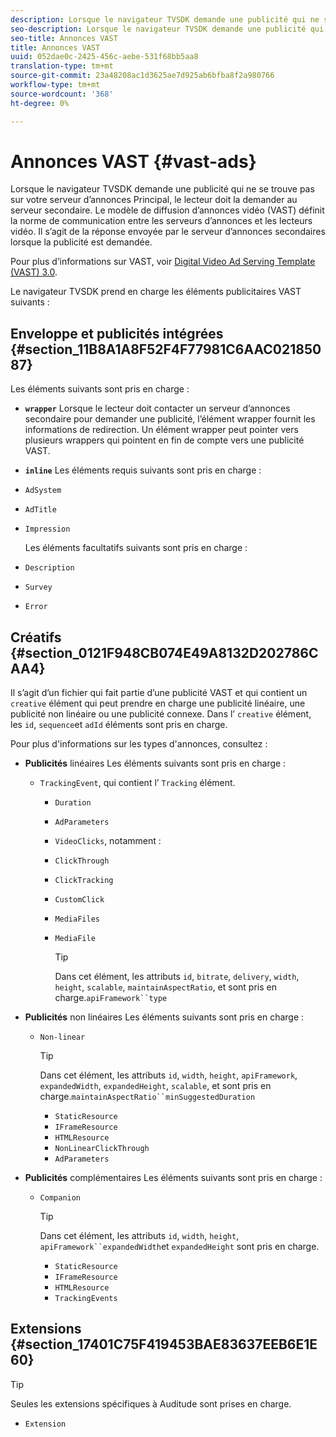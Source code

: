 ```yaml
---
description: Lorsque le navigateur TVSDK demande une publicité qui ne se trouve pas sur votre serveur d’annonces Principal, le lecteur doit la demander au serveur secondaire. Le modèle de diffusion d’annonces vidéo (VAST) définit la norme de communication entre les serveurs d’annonces et les lecteurs vidéo. Il s’agit de la réponse envoyée par le serveur d’annonces secondaires lorsque la publicité est demandée.
seo-description: Lorsque le navigateur TVSDK demande une publicité qui ne se trouve pas sur votre serveur d’annonces Principal, le lecteur doit la demander au serveur secondaire. Le modèle de diffusion d’annonces vidéo (VAST) définit la norme de communication entre les serveurs d’annonces et les lecteurs vidéo. Il s’agit de la réponse envoyée par le serveur d’annonces secondaires lorsque la publicité est demandée.
seo-title: Annonces VAST
title: Annonces VAST
uuid: 052dae0c-2425-456c-aebe-531f68bb5aa8
translation-type: tm+mt
source-git-commit: 23a48208ac1d3625ae7d925ab6bfba8f2a980766
workflow-type: tm+mt
source-wordcount: '368'
ht-degree: 0%

---
```



# Annonces VAST {#vast-ads}

Lorsque le navigateur TVSDK demande une publicité qui ne se trouve pas sur votre serveur d’annonces Principal, le lecteur doit la demander au serveur secondaire. Le modèle de diffusion d’annonces vidéo (VAST) définit la norme de communication entre les serveurs d’annonces et les lecteurs vidéo. Il s’agit de la réponse envoyée par le serveur d’annonces secondaires lorsque la publicité est demandée.

Pour plus d’informations sur VAST, voir [Digital Video Ad Serving Template (VAST) 3.0](https://www.iab.com/wp-content/uploads/2015/06/VASTv3_0.pdf).

Le navigateur TVSDK prend en charge les éléments publicitaires VAST suivants :

## Enveloppe et publicités intégrées {#section_11B8A1A8F52F4F77981C6AAC02185087}

Les éléments suivants sont pris en charge :

* **`wrapper`** Lorsque le lecteur doit contacter un serveur d’annonces secondaire pour demander une publicité, l’élément wrapper fournit les informations de redirection. Un élément wrapper peut pointer vers plusieurs wrappers qui pointent en fin de compte vers une publicité VAST.

* **`inline`** Les éléments requis suivants sont pris en charge :

* `AdSystem`
* `AdTitle`
* `Impression`

   Les éléments facultatifs suivants sont pris en charge :

* `Description`
* `Survey`
* `Error`

## Créatifs {#section_0121F948CB074E49A8132D202786CAA4}

Il s’agit d’un fichier qui fait partie d’une publicité VAST et qui contient un `creative` élément qui peut prendre en charge une publicité linéaire, une publicité non linéaire ou une publicité connexe. Dans l’ `creative` élément, les `id`, `sequence`et `adId` éléments sont pris en charge.

Pour plus d&#39;informations sur les types d&#39;annonces, consultez :

* **Publicités** linéaires Les éléments suivants sont pris en charge :

   * `TrackingEvent`, qui contient l’ `Tracking` élément.
      * `Duration`
      * `AdParameters`
      * `VideoClicks`, notamment :

      * `ClickThrough`
      * `ClickTracking`
      * `CustomClick`

      * `MediaFiles`

      * `MediaFile`

         >[!TIP]
         >
         >Dans cet élément, les attributs `id`, `bitrate`, `delivery`, `width`, `height`, `scalable`, `maintainAspectRatio`,  et  sont pris en charge.`apiFramework``type`

* **Publicités** non linéaires Les éléments suivants sont pris en charge :

   * `Non-linear`

      >[!TIP]
      >
      >Dans cet élément, les attributs `id`, `width`, `height`, `apiFramework`, `expandedWidth`, `expandedHeight`, `scalable`,  et  sont pris en charge.`maintainAspectRatio``minSuggestedDuration`

      * `StaticResource`
      * `IFrameResource`
      * `HTMLResource`
      * `NonLinearClickThrough`
      * `AdParameters`

* **Publicités** complémentaires Les éléments suivants sont pris en charge :

   * `Companion`

      >[!TIP]
      >
      >Dans cet élément, les attributs `id`, `width`, `height`, `apiFramework``expandedWidth`et `expandedHeight` sont pris en charge.

      * `StaticResource`
      * `IFrameResource`
      * `HTMLResource`
      * `TrackingEvents`

## Extensions {#section_17401C75F419453BAE83637EEB6E1E60}

>[!TIP]
>
>Seules les extensions spécifiques à Auditude sont prises en charge.

* `Extension`
